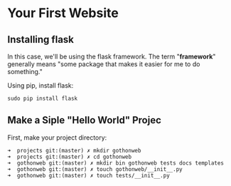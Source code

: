 # Your First Website

## Installing flask

In this case, we'll be using the flask framework. The term "**framework**" generally means "some package that makes it easier for me to do something."

Using pip, install flask:
```
sudo pip install flask
```

## Make a Siple "Hello World" Projec
First, make your project directory:
```
➜  projects git:(master) ✗ mkdir gothonweb
➜  projects git:(master) ✗ cd gothonweb
➜  gothonweb git:(master) ✗ mkdir bin gothonweb tests docs templates
➜  gothonweb git:(master) ✗ touch gothonweb/__init__.py
➜  gothonweb git:(master) ✗ touch tests/__init__.py
```
